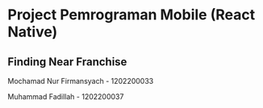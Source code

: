 # Project Pemrograman Mobile (React Native)

## Finding Near Franchise
 Mochamad Nur Firmansyach - 1202200033
 
 Muhammad Fadillah - 1202200037
